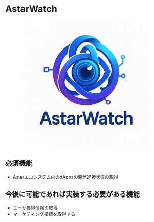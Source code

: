 # AstarWatch

<p align="center">
  <img src="assets/logo.png" alt="AstarWatch logo" width="400"/>
</p>

## 必須機能

 * Astarエコシステム内のdAppsの開発進捗状況の取得

## 今後に可能であれば実装する必要がある機能

 * ユーザ獲得情報の取得
 * マーケティング指標を取得する

